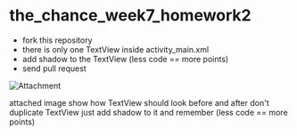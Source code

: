 # the_chance_week7_homework2

- fork this repository
- there is only one TextView inside activity_main.xml
- add shadow to the TextView (less code == more points)
- send pull request

![Attachment](https://github.com/Bareq-altaamah/the_chance_week7_homework2/blob/master/Screen%20Shot%202021-04-16%20at%206.24.01%20PM.png)

attached image show how TextView should look before and after
don't duplicate TextView just add shadow to it
and remember (less code == more points)

